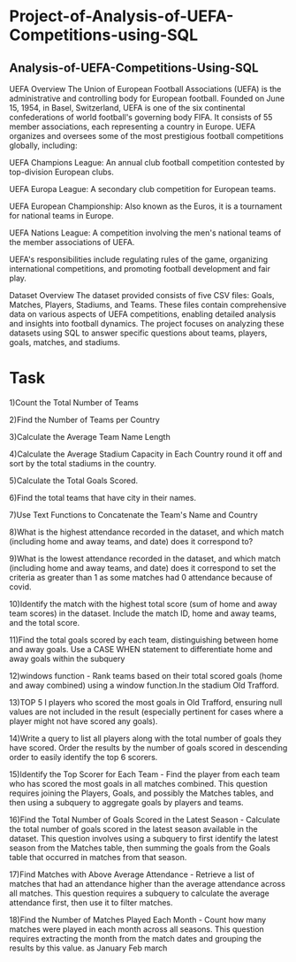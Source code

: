# Project-of-Analysis-of-UEFA-Competitions-using-SQL

## Analysis-of-UEFA-Competitions-Using-SQL

UEFA Overview
The Union of European Football Associations (UEFA) is the administrative and controlling body for European football. Founded on June 15, 1954, in Basel, Switzerland, UEFA is one of the six continental confederations of world football's governing body FIFA. It consists of 55 member associations, each representing a country in Europe. UEFA organizes and oversees some of the most prestigious football competitions globally, including:

UEFA Champions League: An annual club football competition contested by top-division European clubs.

UEFA Europa League: A secondary club competition for European teams.

UEFA European Championship: Also known as the Euros, it is a tournament for national teams in Europe.

UEFA Nations League: A competition involving the men's national teams of the member associations of UEFA.

UEFA's responsibilities include regulating rules of the game, organizing international competitions, and promoting football development and fair play.

Dataset Overview
The dataset provided consists of five CSV files: Goals, Matches, Players, Stadiums, and Teams. These files contain comprehensive data on various aspects of UEFA competitions, enabling detailed analysis and insights into football dynamics. The project focuses on analyzing these datasets using SQL to answer specific questions about teams, players, goals, matches, and stadiums.

# Task

  1)Count the Total Number of Teams
  
  2)Find the Number of Teams per Country
  
  3)Calculate the Average Team Name Length
  
  4)Calculate the Average Stadium Capacity in Each Country round it off and sort by the total stadiums in the country.
  
  5)Calculate the Total Goals Scored.
  
  6)Find the total teams that have city in their names.
  
  7)Use Text Functions to Concatenate the Team's Name and Country
  
  8)What is the highest attendance recorded in the dataset, and which match (including home and away teams, and date) does it correspond to?
  
  9)What is the lowest attendance recorded in the dataset, and which match (including home and away teams, and date) does it correspond to set the criteria as greater than 1 as some matches had 0 attendance because of covid.
  
  10)Identify the match with the highest total score (sum of home and away team scores) in the dataset. Include the match ID, home and away teams, and the total score.
  
  11)Find the total goals scored by each team, distinguishing between home and away goals. Use a CASE WHEN statement to differentiate home and away goals within the subquery
  
  12)windows function - Rank teams based on their total scored goals (home and away combined) using a window function.In the stadium Old Trafford.
  
  13)TOP 5 l players who scored the most goals in Old Trafford, ensuring null values are not included in the result (especially pertinent for cases where a player might not have scored any goals).
  
  14)Write a query to list all players along with the total number of goals they have scored. Order the results by the number of goals scored in descending order to easily identify the top 6 scorers.
  
  15)Identify the Top Scorer for Each Team - Find the player from each team who has scored the most goals in all matches combined. This question requires joining the Players, Goals, and possibly the Matches tables, and then using a subquery to aggregate goals by players and teams.
  
  16)Find the Total Number of Goals Scored in the Latest Season - Calculate the total number of goals scored in the latest season available in the dataset. This question involves using a subquery to first identify the latest season from the Matches table, then summing the goals from the Goals table that occurred in matches from that season.
  
  17)Find Matches with Above Average Attendance - Retrieve a list of matches that had an attendance higher than the average attendance across all matches. This question requires a subquery to calculate the average attendance first, then use it to filter matches.
  
  18)Find the Number of Matches Played Each Month - Count how many matches were played in each month across all seasons. This question requires extracting the month from the match dates and grouping the results by this value. as January Feb march

